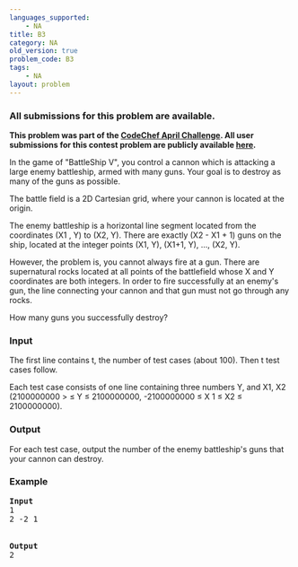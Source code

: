 ```yaml
---
languages_supported:
    - NA
title: B3
category: NA
old_version: true
problem_code: B3
tags:
    - NA
layout: problem
---
```

###  All submissions for this problem are available. 

**This problem was part of the [CodeChef April Challenge](http://www.codechef.com/APRIL09/). All user submissions for this contest problem are publicly available [here](http://www.codechef.com/APRIL09/status/B3/).**

In the game of "BattleShip V", you control a cannon which is attacking a large enemy battleship, armed with many guns. Your goal is to destroy as many of the guns as possible.

The battle field is a 2D Cartesian grid, where your cannon is located at the origin.

The enemy battleship is a horizontal line segment located from the coordinates (X1 , Y) to (X2, Y).
There are exactly (X2 - X1 + 1) guns on the ship, located at the integer points (X1, Y), (X1+1, Y), ..., (X2, Y).

However, the problem is, you cannot always fire at a gun. There are supernatural rocks located at all points of the battlefield whose X and Y coordinates are both integers. In order to fire successfully at an enemy's gun, the line connecting your cannon and that gun must not
go through any rocks.

How many guns you successfully destroy?

### Input

The first line contains t, the number of test cases (about 100). Then t test cases follow.

Each test case consists of one line containing three numbers Y, and X1, X2 (2100000000 > ≤ Y ≤ 2100000000, -2100000000 ≤ X 1 ≤ X2 ≤ 2100000000).

### Output

For each test case, output the number of the enemy battleship's guns that your cannon can destroy.

### Example

<pre>
<b>Input</b>
1
2 -2 1


<b>Output</b>
2

</pre>